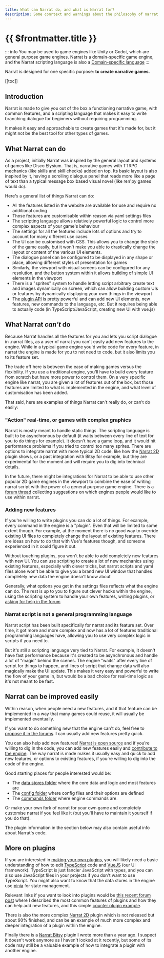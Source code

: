 ```yaml
---
title: What can Narrat do, and what is Narrat for?
description: Some conrtext and warnings about the philosophy of narrat and its limitations
---
```


# {{ $frontmatter.title }}

::: info
You may be used to game engines like Unity or Godot, which are general purpose game engines. Narrat is a domain-specific game engine, and the Narrat scripting language is also a [Domain-specific language](https://en.wikipedia.org/wiki/Domain-specific_language)
:::

Narrat is designed for one specific purpose: **to create narrative games.**

[[toc]]

## Introduction

Narrat is made to give you out of the box a functioning narrative game, with common features, and a scripting language that makes it easy to write branching dialogue for beginners without requiring programming.

It makes it easy and approachable to create games that it's made for, but it might not be the best tool for other types of games.

## What Narrat can do

As a project, initially Narrat was inspired by the general layout and systems of games like Disco Elysium. That is, narrative games with TTRPG mechanics (like skills and skill checks) added on top. Its basic layout is also inspired by it, having a scrolling dialogue panel that reads more like a page of text than a typical message box based visual novel (like ren'py games would do).

Here's a general list of things Narrat can do:

- All the features listed in the website are available for use and require no additional coding
- Those features are customisable within reason via yaml settings files
- The scripting language allows relatively powerful logic to control more complex aspects of your game's behaviour
- The settings for all the features include lots of options and try to account for many different use cases
- The UI can be customised with CSS. This allows you to change the style of the game easily, but it won't make you able to drastically change the layout or content of the various UI elements.
- The dialogue panel can be configured to be displayed in any shape or place, allowing different styles of presentation for games
- Similarly, the viewport with visual screens can be configured for any resolution, and the button system within it allows building of simple UI elements in the viewport
- There is a "sprites" system to handle letting script arbitrary create text and images dynamically on screen, which can allow building custom UIs or features by dynamically displaying your own things in the viewport
- The [plugin API](../plugins/plugins) is pretty powerful and can add new UI elements, new features, new commands to the language, etc. But it requires being able to actually code (in TypeScript/JavaScript, creating new UI with vue.js)

## What Narrat _can't_ do

Because Narrat handles all the features for you and lets you script dialogue in .narrat files, as a user of narrat you can't easily add new features to the engine. While in a typical game engine you'd write code for every feature, in narrat the engine is made for you to not need to code, but it also limits you to its feature set.

The trade off here is between the ease of making games versus the flexibility. If you use a traditional engine, you'll have to build every feature from scratch but have more power to control them. On a very specific engine like narrat, you are given a lot of features out of the box, but those features are limited to what is implemented in the engine, and what level of customisation has been added.

That said, here are examples of things Narrat can't really do, or can't do easily:

### "Action" real-time, or games with complex graphics

Narrat is mostly meant to handle static things. The scripting language is built to be asynchronous by default (it waits between every line of text for you to do things for example). It doesn't have a game loop, and it would hit performance problems if you tried to control too many sprites. There are options to integrate narrat with more typical 2D code, like how the [Narrat 2D](https://github.com/liana-p/narrat-engine/tree/main/packages/narrat-2d) plugin shows, or a past integration with Bitsy for example, but they are experimental for the moment and will require you to dig into technical details.

In the future, there might be integrations for Narrat to be able to use other popular 2D game engines in the viewport to combine the ease of writing narrat script with the power of a general purpose game engine. There is a [forum thread](https://narrat.discourse.group/t/which-2d-engine-should-narrat-have-an-integration-for/61/5) collecting suggestions on which engines people would like to use within narrat.

### Adding new features

If you're willing to write plugins you can do a lot of things. For example, every command in the engine is a "plugin". Even that will be limited to some extent though. For example, at the moment there is no good way to override existing UI files to completely change the layout of existing features. There are ideas on how to do that with Vue's features though, and someone experienced in it could figure it out.

Without touching plugins, you won't be able to add completely new features with new UI. You can use scripting to create a lot of new mechanics using existing features, especially with clever tricks, but narrat scripts and yaml files alone won't be able to give you a brand new UI window that handles completely new data the engine doesn't know about

Generally, what options you get in the settings files reflects what the engine can do. The rest is up to you to figure out clever hacks within the engine, using the scripting system to handle your own features, writing plugins, or [asking for help in the forum](https://narrat.discourse.group/c/help/5)

### Narrat script is not a general programming language

Narrat script has been built specifically for narrat and its feature set. Over time, it got more and more complex and now has a lot of features traditional programming languages have, allowing you to use very complex logic in scripts if you need to.

But it's still a scripting language very tied to Narrat. For example, it doesn't have fast performance because it's created to be asynchronous and handle a lot of "magic" behind the scenes. The engine "waits" after every line of script for things to happen, and lines of script that change data will also magically make the UI update. This makes it very easy and powerful to write the flow of your game in, but would be a bad choice for real-time logic as it's not meant to be fast.

## Narrat can be improved easily

Within reason, when people need a new features, and if that feature can be implemented in a way that many games could reuse, it will usually be implemented eventually.

If you want to do something new that the engine can't do, feel free to [propose it in the forums](https://narrat.discourse.group/c/engine-dev/7). I can usually add new features pretty quick.

You can also help add new features! [Narrat is open source](https://github.com/liana-p/narrat-engine) and if you're willing to dig in the code, you can add new features easily and [contribute to the engine](https://github.com/liana-p/narrat-engine/blob/main/CONTRIBUTING.md). The way narrat is made makes it usually easy and quick to add new features, or options to existing features, if you're willing to dig into the code of the engine.

Good starting places for people interested would be:

- The [data stores folder](https://github.com/liana-p/narrat-engine/tree/main/packages/narrat/src/stores) where the core data and logic and most features are
- The [config folder](https://github.com/liana-p/narrat-engine/tree/main/packages/narrat/src/config) where config files and their options are defined
- The [commands folder](https://github.com/liana-p/narrat-engine/tree/main/packages/narrat/src/vm/commands) where engine commands are.

Or make your own fork of narrat for your own game and completely customise narrat if you feel like it (but you'll have to maintain it yourself if you do that).

The plugin information in the section below may also contain useful info about Narrat's code.

## More on plugins

If you are interested in [making your own plugins](../plugins/plugins), you will likely need a basic understanding of how to edit [TypeScript](https://www.typescriptlang.org/) code and [VueJS](https://vuejs.org/) (our UI framework). TypeScript is just fancier JavaScript with types, and you can also use JavaScript files in your projects if you don't want to use TypeScript. You might also want to know that the data stores in the engine use [pinia](https://pinia.vuejs.org/) for state management.

Relevant links if you want to look into plugins would be [this recent forum post](https://narrat.discourse.group/t/extra-menu-page/68/2?u=liana) where I described the most common features of plugins and how they can help add new features, and this simple [counter plugin example](https://github.com/liana-p/narrat-engine/tree/main/packages/narrat-plugin-counter).

There is also the more complex [Narrat 2D](https://github.com/liana-p/narrat-engine/tree/main/packages/narrat-2d) plugin which is not released but about 90% finished, and can be an example of much more complex and deeper integration of a plugin within the engine.

Finally there is a [Narrat Bitsy](https://github.com/liana-p/narrat-bitsy) plugin I wrote more than a year ago. I suspect it doesn't work anymore as I haven't looked at it recently, but some of its code may still be a valuable example of how to integrate a plugin with another engine.
